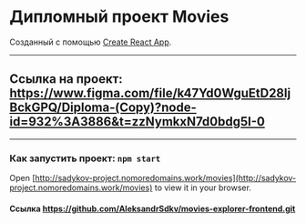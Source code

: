 # Дипломный проект Movies
Созданный с помощью  [Create React App](https://github.com/facebook/create-react-app).
____


## Ссылка на проект: https://www.figma.com/file/k47Yd0WguEtD28ljBckGPQ/Diploma-(Copy)?node-id=932%3A3886&t=zzNymkxN7d0bdg5I-0

____

### Как запустить проект: `npm start`

Open [http://sadykov-project.nomoredomains.work/movies](http://sadykov-project.nomoredomains.work/movies) to view it in your browser.

#### Ссылка https://github.com/AleksandrSdkv/movies-explorer-frontend.git

